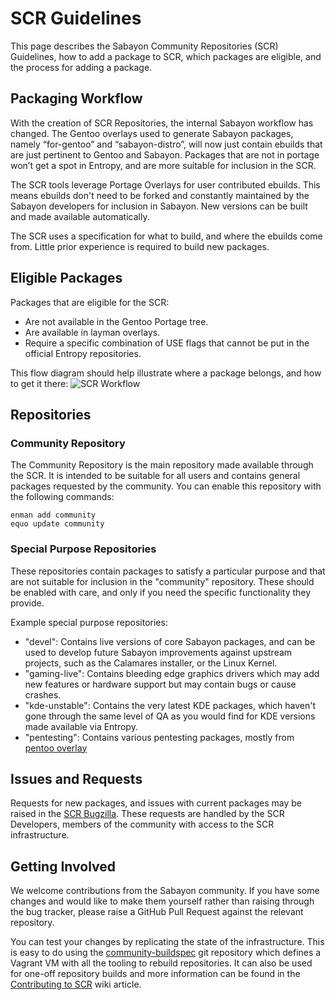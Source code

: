 # SCR Guidelines

This page describes the Sabayon Community Repositories (SCR) Guidelines, how to add a package to SCR, which packages are eligible, and the process for adding a package.

## Packaging Workflow

With the creation of SCR Repositories, the internal Sabayon workflow has changed. The Gentoo overlays used to generate Sabayon packages, namely “for-gentoo” and “sabayon-distro”, will now just contain ebuilds that are just pertinent to Gentoo and Sabayon. Packages that are not in portage won’t get a spot in Entropy, and are more suitable for inclusion in the SCR.

The SCR tools leverage Portage Overlays for user contributed ebuilds. This means ebuilds don't need to be forked and constantly maintained by the Sabayon developers for inclusion in Sabayon. New versions can be built and made available automatically.

The SCR uses a specification for what to build, and where the ebuilds come from. Little prior experience is required to build new packages.

## Eligible Packages

Packages that are eligible for the SCR:
* Are not available in the Gentoo Portage tree.
* Are available in layman overlays.
* Require a specific combination of USE flags that cannot be put in the official Entropy repositories.

This flow diagram should help illustrate where a package belongs, and how to get it there:
![SCR Workflow](scr-workflow.png)

## Repositories

### Community Repository

The Community Repository is the main repository made available through the SCR. It is intended to be suitable for all users and contains general packages requested by the community. You can enable this repository with the following commands:

    enman add community
    equo update community

### Special Purpose Repositories

These repositories contain packages to satisfy a particular purpose and that are not suitable for inclusion in the "community" repository. These should be enabled with care, and only if you need the specific functionality they provide.

Example special purpose repositories:
* "devel": Contains live versions of core Sabayon packages, and can be used to develop future Sabayon improvements against upstream projects, such as the Calamares installer, or the Linux Kernel.
* "gaming-live": Contains bleeding edge graphics drivers which may add new features or hardware support but may contain bugs or cause crashes.
* "kde-unstable": Contains the very latest KDE packages, which haven't gone through the same level of QA as you would find for KDE versions made available via Entropy.
* "pentesting": Contains various pentesting packages, mostly from [pentoo overlay](https://github.com/pentoo/pentoo-overlay/)

## Issues and Requests

Requests for new packages, and issues with current packages may be raised in the [SCR Bugzilla](https://bugs.sabayon.org/describecomponents.cgi?product=Community%20Repositories). These requests are handled by the SCR Developers, members of the community with access to the SCR infrastructure.

## Getting Involved

We welcome contributions from the Sabayon community. If you have some changes and would like to make them yourself rather than raising through the bug tracker, please raise a GitHub Pull Request against the relevant repository.

You can test your changes by replicating the state of the infrastructure. This is easy to do using the [community-buildspec](https://github.com/Sabayon/community-buildspec) git repository which defines a Vagrant VM with all the tooling to rebuild repositories. It can also be used for one-off repository builds and more information can be found in the [Contributing to SCR](https://wiki.sabayon.org/index.php?title=HOWTO:_Contributing_to_SCR) wiki article.

